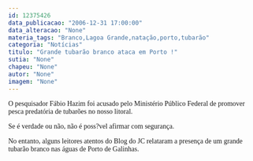 ```yaml
---
id: 12375426
data_publicacao: "2006-12-31 17:00:00"
data_alteracao: "None"
materia_tags: "Branco,Lagoa Grande,natação,porto,tubarão"
categoria: "Notícias"
titulo: "Grande tubarão branco ataca em Porto !"
sutia: "None"
chapeu: "None"
autor: "None"
imagem: "None"
---
```

<p><P><FONT face=Verdana>O pesquisador Fábio Hazim foi acusado pelo Ministério Público Federal de promover pesca predatória de tubarões no nosso litoral.</FONT></P></p>
<p><P><FONT face=Verdana>Se é verdade ou não, não é poss?vel afirmar com segurança.</FONT></P></p>
<p><P><FONT face=Verdana>No entanto, alguns leitores atentos do Blog do JC relataram a presença de um grande tubarão branco nas águas de Porto de Galinhas.</FONT></P> </p>
